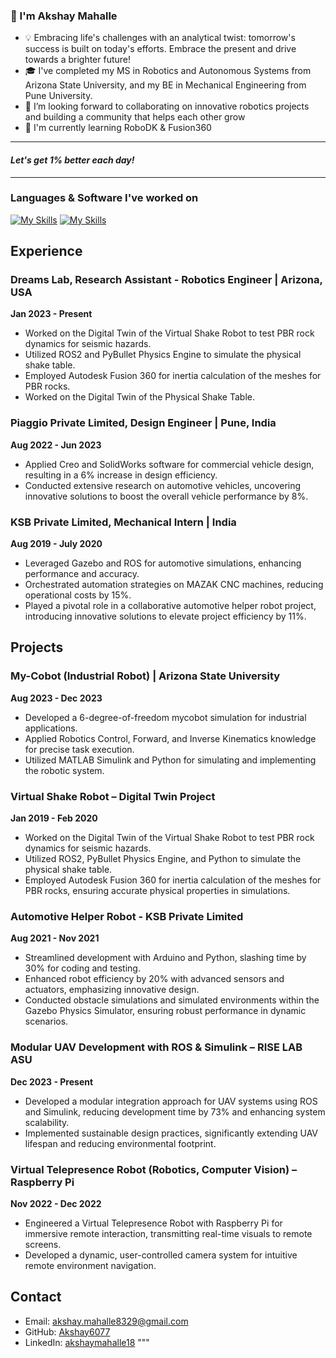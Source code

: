
### 👋 I'm Akshay Mahalle

* 💡 Embracing life's challenges with an analytical twist: tomorrow's success is built on today's efforts. Embrace the present and drive towards a brighter future!
* 🎓 I've completed my MS in Robotics and Autonomous Systems from Arizona State University, and my BE in Mechanical Engineering from Pune University.
* 👯 I’m looking forward to collaborating on innovative robotics projects and building a community that helps each other grow
* 🌱 I'm currently learning RoboDK & Fusion360
---

####   *Let's get 1% better each day!*
  
---

### Languages & Software I've worked on
[![My Skills](https://skillicons.dev/icons?i=ros,cmake,python,linux,matlab,opencv,docker,c,cpp,git,bash)](https://skillicons.dev)
[![My Skills](https://skillicons.dev/icons?i=autocad,robodk)](https://skillicons.dev)

## Experience

### Dreams Lab, Research Assistant - Robotics Engineer | Arizona, USA
**Jan 2023 - Present**
- Worked on the Digital Twin of the Virtual Shake Robot to test PBR rock dynamics for seismic hazards.
- Utilized ROS2 and PyBullet Physics Engine to simulate the physical shake table.
- Employed Autodesk Fusion 360 for inertia calculation of the meshes for PBR rocks.
- Worked on the Digital Twin of the Physical Shake Table.

### Piaggio Private Limited, Design Engineer | Pune, India
**Aug 2022 - Jun 2023**
- Applied Creo and SolidWorks software for commercial vehicle design, resulting in a 6% increase in design efficiency.
- Conducted extensive research on automotive vehicles, uncovering innovative solutions to boost the overall vehicle performance by 8%.

### KSB Private Limited, Mechanical Intern | India
**Aug 2019 - July 2020**
- Leveraged Gazebo and ROS for automotive simulations, enhancing performance and accuracy.
- Orchestrated automation strategies on MAZAK CNC machines, reducing operational costs by 15%.
- Played a pivotal role in a collaborative automotive helper robot project, introducing innovative solutions to elevate project efficiency by 11%.

## Projects

### My-Cobot (Industrial Robot) | Arizona State University
**Aug 2023 - Dec 2023**
- Developed a 6-degree-of-freedom mycobot simulation for industrial applications.
- Applied Robotics Control, Forward, and Inverse Kinematics knowledge for precise task execution.
- Utilized MATLAB Simulink and Python for simulating and implementing the robotic system.

### Virtual Shake Robot – Digital Twin Project
**Jan 2019 - Feb 2020**
- Worked on the Digital Twin of the Virtual Shake Robot to test PBR rock dynamics for seismic hazards.
- Utilized ROS2, PyBullet Physics Engine, and Python to simulate the physical shake table.
- Employed Autodesk Fusion 360 for inertia calculation of the meshes for PBR rocks, ensuring accurate physical properties in simulations.

### Automotive Helper Robot - KSB Private Limited
**Aug 2021 - Nov 2021**
- Streamlined development with Arduino and Python, slashing time by 30% for coding and testing.
- Enhanced robot efficiency by 20% with advanced sensors and actuators, emphasizing innovative design.
- Conducted obstacle simulations and simulated environments within the Gazebo Physics Simulator, ensuring robust performance in dynamic scenarios.

### Modular UAV Development with ROS & Simulink – RISE LAB ASU
**Dec 2023 - Present**
- Developed a modular integration approach for UAV systems using ROS and Simulink, reducing development time by 73% and enhancing system scalability.
- Implemented sustainable design practices, significantly extending UAV lifespan and reducing environmental footprint.

### Virtual Telepresence Robot (Robotics, Computer Vision) – Raspberry Pi
**Nov 2022 - Dec 2022**
- Engineered a Virtual Telepresence Robot with Raspberry Pi for immersive remote interaction, transmitting real-time visuals to remote screens.
- Developed a dynamic, user-controlled camera system for intuitive remote environment navigation.

## Contact
- Email: [akshay.mahalle8329@gmail.com](mailto:akshay.mahalle8329@gmail.com)
- GitHub: [Akshay6077](https://github.com/Akshay6077)
- LinkedIn: [akshaymahalle18](https://www.linkedin.com/akshaymahalle18)
"""


